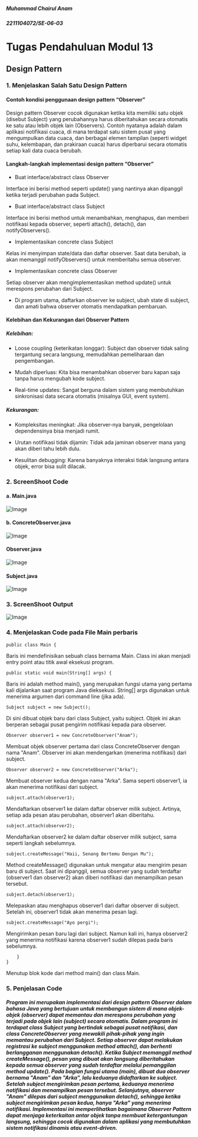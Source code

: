 ##### Muhammad Chairul Anam
##### 2211104072/SE-06-03

# Tugas Pendahuluan Modul 13
## Design Pattern
### 1. Menjelaskan Salah Satu Design Pattern

#### Contoh kondisi penggunaan design pattern “Observer”
Design pattern Observer cocok digunakan ketika kita memiliki satu objek (disebut Subject) yang perubahannya harus diberitahukan secara otomatis ke satu atau lebih objek lain (Observers).
Contoh nyatanya adalah dalam aplikasi notifikasi cuaca, di mana terdapat satu sistem pusat yang mengumpulkan data cuaca, dan berbagai elemen tampilan (seperti widget suhu, kelembapan, dan prakiraan cuaca) harus diperbarui secara otomatis setiap kali data cuaca berubah.

#### Langkah-langkah implementasi design pattern “Observer”
- Buat interface/abstract class Observer

Interface ini berisi method seperti update() yang nantinya akan dipanggil ketika terjadi perubahan pada Subject.

- Buat interface/abstract class Subject

Interface ini berisi method untuk menambahkan, menghapus, dan memberi notifikasi kepada observer, seperti attach(), detach(), dan notifyObservers().

- Implementasikan concrete class Subject

Kelas ini menyimpan state/data dan daftar observer. Saat data berubah, ia akan memanggil notifyObservers() untuk memberitahu semua observer.

- Implementasikan concrete class Observer

Setiap observer akan mengimplementasikan method update() untuk merespons perubahan dari Subject.

- Di program utama, daftarkan observer ke subject, ubah state di subject, dan amati bahwa observer otomatis mendapatkan pembaruan.



#### Kelebihan dan Kekurangan dari Observer Pattern
##### Kelebihan:

- Loose coupling (keterikatan longgar): Subject dan observer tidak saling tergantung secara langsung, memudahkan pemeliharaan dan pengembangan.

- Mudah diperluas: Kita bisa menambahkan observer baru kapan saja tanpa harus mengubah kode subject.

- Real-time updates: Sangat berguna dalam sistem yang membutuhkan sinkronisasi data secara otomatis (misalnya GUI, event system).

##### Kekurangan:

- Kompleksitas meningkat: Jika observer-nya banyak, pengelolaan dependensinya bisa menjadi rumit.

- Urutan notifikasi tidak dijamin: Tidak ada jaminan observer mana yang akan diberi tahu lebih dulu.

- Kesulitan debugging: Karena banyaknya interaksi tidak langsung antara objek, error bisa sulit dilacak.

### 2. ScreenShoot Code
#### a. Main.java
![Image](https://github.com/user-attachments/assets/3243936f-f6fd-48d9-842b-97722c005353)
#### b. ConcreteObserver.java
![Image](https://github.com/user-attachments/assets/f6ac5694-00bb-4976-aee9-959bbb227167)
#### Observer.java
![Image](https://github.com/user-attachments/assets/acecafb5-2c7c-4ece-96bc-78626b044548)
#### Subject.java
![Image](https://github.com/user-attachments/assets/265e56de-71c4-460e-85e9-8981fcb1792d)
### 3. ScreenShoot Output
![Image](https://github.com/user-attachments/assets/e5f2202a-c015-44f7-a747-a83a724afd9f)

### 4. Menjelaskan Code pada File Main perbaris
```
public class Main {
```
Baris ini mendefinisikan sebuah class bernama Main. Class ini akan menjadi entry point atau titik awal eksekusi program.

```
public static void main(String[] args) {
```
Baris ini adalah method main(), yang merupakan fungsi utama yang pertama kali dijalankan saat program Java dieksekusi. String[] args digunakan untuk menerima argumen dari command line (jika ada).

```
Subject subject = new Subject();
```
Di sini dibuat objek baru dari class Subject, yaitu subject. Objek ini akan berperan sebagai pusat pengirim notifikasi kepada para observer.

```
Observer observer1 = new ConcreteObserver("Anam");
```
Membuat objek observer pertama dari class ConcreteObserver dengan nama "Anam". Observer ini akan mendengarkan (menerima notifikasi) dari subject.

```
Observer observer2 = new ConcreteObserver("Arka");
```
Membuat observer kedua dengan nama "Arka". Sama seperti observer1, ia akan menerima notifikasi dari subject.

```
subject.attach(observer1);
```
Mendaftarkan observer1 ke dalam daftar observer milik subject. Artinya, setiap ada pesan atau perubahan, observer1 akan diberitahu.

```
subject.attach(observer2);
```
Mendaftarkan observer2 ke dalam daftar observer milik subject, sama seperti langkah sebelumnya.

```
subject.createMessage("Haii, Senang Bertemu Dengan Mu");
```
Method createMessage() digunakan untuk mengatur atau mengirim pesan baru di subject. Saat ini dipanggil, semua observer yang sudah terdaftar (observer1 dan observer2) akan diberi notifikasi dan menampilkan pesan tersebut.

```
subject.detach(observer1);
```
Melepaskan atau menghapus observer1 dari daftar observer di subject. Setelah ini, observer1 tidak akan menerima pesan lagi.

```
subject.createMessage("Ayo pergi");
```
Mengirimkan pesan baru lagi dari subject. Namun kali ini, hanya observer2 yang menerima notifikasi karena observer1 sudah dilepas pada baris sebelumnya.

```
    }
}
```
Menutup blok kode dari method main() dan class Main.

### 5. Penjelasan Code
##### Program ini merupakan implementasi dari design pattern Observer dalam bahasa Java yang bertujuan untuk membangun sistem di mana objek-objek (observer) dapat memantau dan merespons perubahan yang terjadi pada objek lain (subject) secara otomatis. Dalam program ini terdapat class Subject yang bertindak sebagai pusat notifikasi, dan class ConcreteObserver yang mewakili pihak-pihak yang ingin memantau perubahan dari Subject. Setiap observer dapat melakukan registrasi ke subject menggunakan method attach(), dan berhenti berlangganan menggunakan detach(). Ketika Subject memanggil method createMessage(), pesan yang dibuat akan langsung diberitahukan kepada semua observer yang sudah terdaftar melalui pemanggilan method update(). Pada bagian fungsi utama (main), dibuat dua observer bernama "Anam" dan "Arka", lalu keduanya didaftarkan ke subject. Setelah subject mengirimkan pesan pertama, keduanya menerima notifikasi dan menampilkan pesan tersebut. Selanjutnya, observer "Anam" dilepas dari subject menggunakan detach(), sehingga ketika subject mengirimkan pesan kedua, hanya "Arka" yang menerima notifikasi. Implementasi ini memperlihatkan bagaimana Observer Pattern dapat menjaga keterkaitan antar objek tanpa membuat ketergantungan langsung, sehingga cocok digunakan dalam aplikasi yang membutuhkan sistem notifikasi dinamis atau event-driven.
# 
